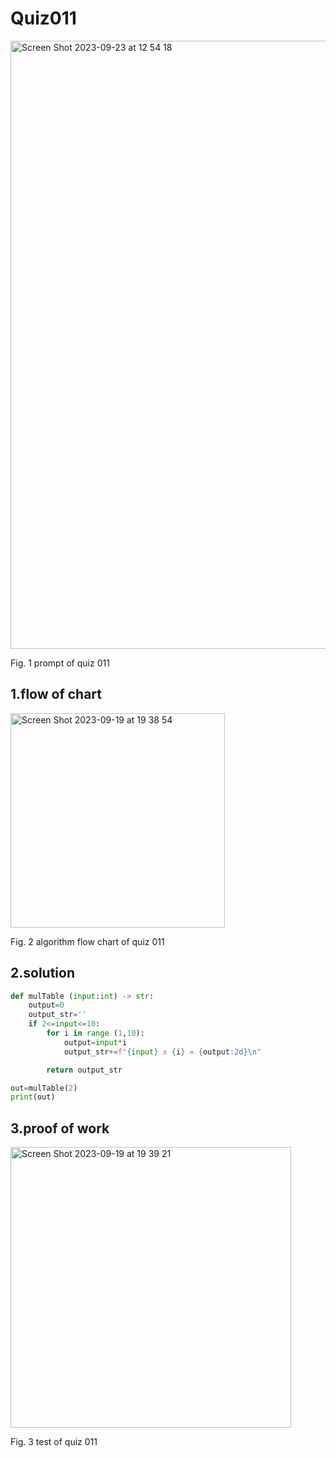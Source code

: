 # Quiz011
<img width="973" alt="Screen Shot 2023-09-23 at 12 54 18" src="https://github.com/Happa1/unit1-2024/assets/142579414/9b60d323-5daf-414a-8187-27a5426e05f8">

Fig. 1 prompt of quiz 011

## 1.flow of chart
<img width="343" alt="Screen Shot 2023-09-19 at 19 38 54" src="https://github.com/Happa1/unit1-2024/assets/142579414/dfee53f8-437f-4065-9f26-dc7fb1bc5347">

Fig. 2 algorithm flow chart of quiz 011

## 2.solution
```.py
def mulTable (input:int) -> str:
    output=0
    output_str=''
    if 2<=input<=10:
        for i in range (1,10):
            output=input*i
            output_str+=f"{input} x {i} = {output:2d}\n"

        return output_str

out=mulTable(2)
print(out)
```

## 3.proof of work
<img width="449" alt="Screen Shot 2023-09-19 at 19 39 21" src="https://github.com/Happa1/unit1-2024/assets/142579414/33228eb7-ba29-4c5f-890b-23a9bd1882e7">

Fig. 3 test of quiz 011
